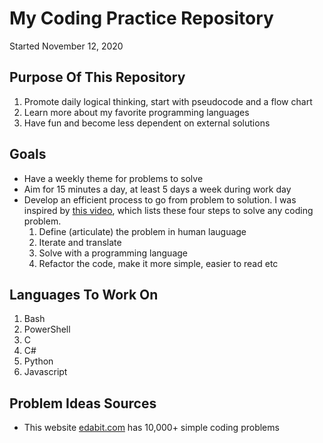 # My Coding Practice Repository

Started November 12, 2020

## Purpose Of This Repository

1. Promote daily logical thinking, start with pseudocode and a flow chart
2. Learn more about my favorite programming languages
3. Have fun and become less dependent on external solutions

## Goals

* Have a weekly theme for problems to solve
* Aim for 15 minutes a day, at least 5 days a week during work day
* Develop an efficient process to go from problem to solution. I was inspired
  by [this video](https://www.youtube.com/watch?v=q7z4_0Keo5E), which lists
  these four steps to solve any coding problem.
  1. Define (articulate) the problem in human lauguage
  2. Iterate and translate
  3. Solve with a programming language
  4. Refactor the code, make it more simple, easier to read etc

## Languages To Work On

1. Bash
2. PowerShell
3. C
4. C#
5. Python
6. Javascript

## Problem Ideas Sources

* This website [edabit.com](https://edabit.com/challenges) has 10,000+ simple
  coding problems
